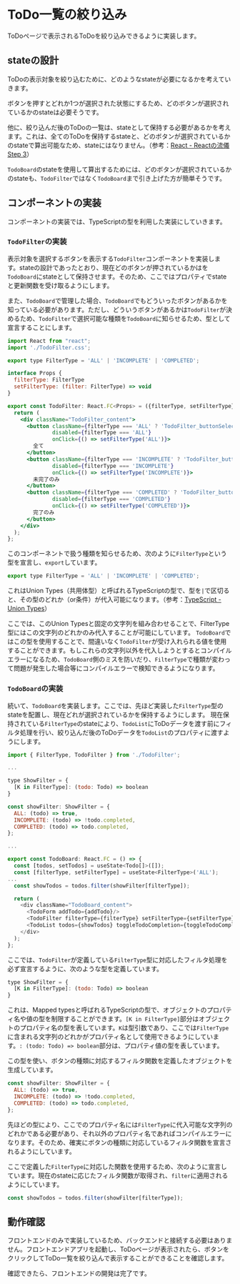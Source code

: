 # ToDo一覧の絞り込み

ToDoページで表示されるToDoを絞り込みできるように実装します。

## stateの設計

ToDoの表示対象を絞り込むために、どのようなstateが必要になるかを考えていきます。

ボタンを押すとどれか1つが選択された状態にするため、どのボタンが選択されているかのstateは必要そうです。

他に、絞り込んだ後のToDoの一覧は、stateとして保持する必要があるかを考えます。これは、全てのToDoを保持するstateと、どのボタンが選択されているかのstateで算出可能なため、stateにはなりません。（参考：[React - Reactの流儀 Step 3](https://ja.reactjs.org/docs/thinking-in-react.html#step-3-identify-the-minimal-but-complete-representation-of-ui-state)）

`TodoBoard`のstateを使用して算出するためには、どのボタンが選択されているかのstateも、`TodoFilter`ではなく`TodoBoard`まで引き上げた方が簡単そうです。

## コンポーネントの実装

コンポーネントの実装では、TypeScriptの型を利用した実装にしていきます。

### `TodoFilter`の実装

表示対象を選択するボタンを表示する`TodoFilter`コンポーネントを実装します。stateの設計であったとおり、現在どのボタンが押されているかはを`TodoBoard`にstateとして保持させます。そのため、ここではプロパティでstateと更新関数を受け取るようにします。

また、`TodoBoard`で管理した場合、`TodoBoard`でもどういったボタンがあるかを知っている必要があります。ただし、どういうボタンがあるかは`TodoFilter`が決めるため、`TodoFilter`で選択可能な種類を`TodoBoard`に知らせるため、型として宣言することにします。

```jsx
import React from "react";
import './TodoFilter.css';

export type FilterType = 'ALL' | 'INCOMPLETE' | 'COMPLETED';

interface Props {
  filterType: FilterType
  setFilterType: (filter: FilterType) => void
}

export const TodoFilter: React.FC<Props> = ({filterType, setFilterType}) => {
  return (
    <div className="TodoFilter_content">
      <button className={filterType === 'ALL' ? 'TodoFilter_buttonSelected' : 'TodoFilter_buttonUnselected'}
              disabled={filterType === 'ALL'}
              onClick={() => setFilterType('ALL')}>
        全て
      </button>
      <button className={filterType === 'INCOMPLETE' ? 'TodoFilter_buttonSelected' : 'TodoFilter_buttonUnselected'}
              disabled={filterType === 'INCOMPLETE'}
              onClick={() => setFilterType('INCOMPLETE')}>
        未完了のみ
      </button>
      <button className={filterType === 'COMPLETED' ? 'TodoFilter_buttonSelected' : 'TodoFilter_buttonUnselected'}
              disabled={filterType === 'COMPLETED'}
              onClick={() => setFilterType('COMPLETED')}>
        完了のみ
      </button>
    </div>
  );
};
```

このコンポーネントで扱う種類を知らせるため、次のように`FilterType`という型を宣言し、`export`しています。

```js
export type FilterType = 'ALL' | 'INCOMPLETE' | 'COMPLETED';
```

これはUnion Types（共用体型）と呼ばれるTypeScriptの型で、型を`|`で区切ると、その型のどれか（or条件）が代入可能になります。（参考：[TypeScript - Union Types](https://www.typescriptlang.org/docs/handbook/unions-and-intersections.html#union-types)）

ここでは、このUnion Typesと固定の文字列を組み合わせることで、FilterType型にはこの文字列のどれかのみ代入することが可能にしています。
`TodoBoard`ではこの型を使用することで、間違いなく`TodoFilter`が受け入れられる値を使用することができます。もしこれらの文字列以外を代入しようとするとコンパイルエラーになるため、`TodoBoard`側のミスを防いだり、`FilterType`で種類が変わって問題が発生した場合等にコンパイルエラーで検知できるようになります。

### `TodoBoard`の実装

続いて、`TodoBoard`を実装します。ここでは、先ほど実装した`FilterType`型のstateを配置し、現在どれが選択されているかを保持するようにします。
現在保持されている`FilterType`のstateにより、`TodoList`にToDoデータを渡す前にフィルタ処理を行い、絞り込んだ後のToDoデータを`TodoList`のプロパティに渡すようにします。

```js
import { FilterType, TodoFilter } from './TodoFilter';

...

type ShowFilter = {
  [K in FilterType]: (todo: Todo) => boolean
}

const showFilter: ShowFilter = {
  ALL: (todo) => true,
  INCOMPLETE: (todo) => !todo.completed,
  COMPLETED: (todo) => todo.completed,
};

...

export const TodoBoard: React.FC = () => {
  const [todos, setTodos] = useState<Todo[]>([]);
  const [filterType, setFilterType] = useState<FilterType>('ALL');
...
  const showTodos = todos.filter(showFilter[filterType]);

  return (
    <div className="TodoBoard_content">
      <TodoForm addTodo={addTodo}/>
      <TodoFilter filterType={filterType} setFilterType={setFilterType} />
      <TodoList todos={showTodos} toggleTodoCompletion={toggleTodoCompletion}/>
    </div>
  );
};
```

ここでは、`TodoFilter`が定義している`FilterType`型に対応したフィルタ処理を必ず宣言するように、次のような型を定義しています。

```js
type ShowFilter = {
  [K in FilterType]: (todo: Todo) => boolean
}
```

これは、Mapped typesと呼ばれるTypeScriptの型で、オブジェクトのプロパティ名や値の型を制限することができます。`[K in FilterType]`部分はオブジェクトのプロパティ名の型を表しています。`K`は型引数であり、ここでは`FilterType`に含まれる文字列のどれかがプロパティ名として使用できるようにしています。`: (todo: Todo) => boolean`部分は、プロパティ値の型を表しています。

この型を使い、ボタンの種類に対応するフィルタ関数を定義したオブジェクトを生成しています。

```js
const showFilter: ShowFilter = {
  ALL: (todo) => true,
  INCOMPLETE: (todo) => !todo.completed,
  COMPLETED: (todo) => todo.completed,
};
```

先ほどの型により、ここでのプロパティ名には`FilterType`に代入可能な文字列のどれかである必要があり、それ以外のプロパティ名であればコンパイルエラーになります。そのため、確実にボタンの種類に対応しているフィルタ関数を宣言されるようにしています。

ここで定義した`FilterType`に対応した関数を使用するため、次のように宣言しています。現在のstateに応じたフィルタ関数が取得され、`filter`に適用されるようにしています。

```js
const showTodos = todos.filter(showFilter[filterType]);
```

## 動作確認

フロントエンドのみで実装しているため、バックエンドと接続する必要はありません。フロントエンドアプリを起動し、ToDoページが表示されたら、ボタンをクリックしてToDo一覧を絞り込んで表示することができることを確認します。

確認できたら、フロントエンドの開発は完了です。
